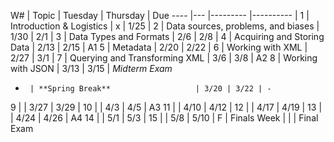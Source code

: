  W\#   | Topic | Tuesday 	| Thursday 	| Due
----	|--- |---------	|----------	|
 1  	| Introduction & Logistics           | x    | 1/25 |
 2  	| Data sources, problems, and biases | 1/30 | 2/1  |
 3  	| Data Types and Formats             | 2/6  | 2/8  |
 4  	| Acquiring and Storing Data         | 2/13 | 2/15 | A1
 5  	| Metadata                           | 2/20 | 2/22 |
 6  	| Working with XML                   | 2/27 | 3/1  |
 7  	| Querying and Transforming XML      | 3/6 	| 3/8  | A2
 8  	| Working with JSON                  | 3/13	| 3/15 | _Midterm Exam_
 -  	| **Spring Break**                   | 3/20 | 3/22 | -
 9  	| |  3/27    	| 3/29     	|
 10 	| |  4/3     	| 4/5      	| A3
 11 	| |  4/10    	| 4/12     	|
 12 	| |  4/17    	| 4/19     	|
 13 	| |  4/24    	| 4/26     	| A4
 14 	| |  5/1     	| 5/3      	|
 15 	| |  5/8     	| 5/10     	|
 F    | Finals Week |       	|      	| Final Exam
